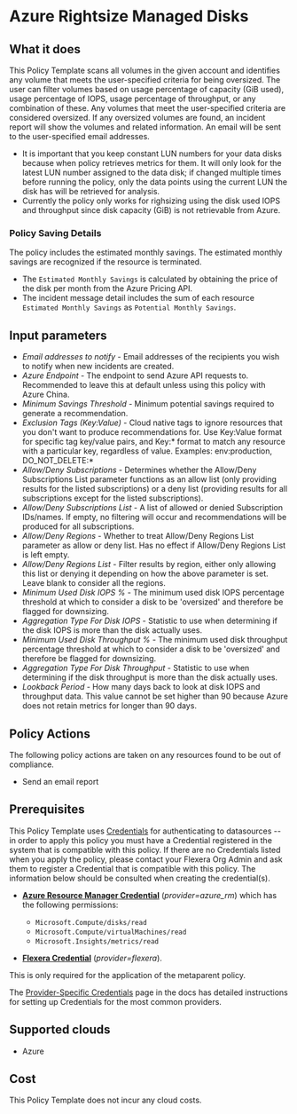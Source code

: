 # Azure Rightsize Managed Disks

## What it does

This Policy Template scans all volumes in the given account and identifies any volume that meets the user-specified criteria for being oversized. The user can filter volumes based on usage percentage of capacity (GiB used), usage percentage of IOPS, usage percentage of throughput, or any combination of these. Any volumes that meet the user-specified criteria are considered oversized. If any oversized volumes are found, an incident report will show the volumes and related information. An email will be sent to the user-specified email addresses.

- It is important that you keep constant LUN numbers for your data disks because when policy retrieves metrics for them. It will only look for the latest LUN number assigned to the data disk; if changed multiple times before running the policy, only the data points using the current LUN the disk has will be retrieved for analysis.
- Currently the policy only works for righsizing using the disk used IOPS and throughput since disk capacity (GiB) is not retrievable from Azure.

### Policy Saving Details

The policy includes the estimated monthly savings. The estimated monthly savings are recognized if the resource is terminated.

- The `Estimated Monthly Savings` is calculated by obtaining the price of the disk per month from the Azure Pricing API.
- The incident message detail includes the sum of each resource `Estimated Monthly Savings` as `Potential Monthly Savings`.

## Input parameters

- *Email addresses to notify* - Email addresses of the recipients you wish to notify when new incidents are created.
- *Azure Endpoint* - The endpoint to send Azure API requests to. Recommended to leave this at default unless using this policy with Azure China.
- *Minimum Savings Threshold* - Minimum potential savings required to generate a recommendation.
- *Exclusion Tags (Key:Value)* - Cloud native tags to ignore resources that you don't want to produce recommendations for. Use Key:Value format for specific tag key/value pairs, and Key:\* format to match any resource with a particular key, regardless of value. Examples: env:production, DO_NOT_DELETE:\*
- *Allow/Deny Subscriptions* - Determines whether the Allow/Deny Subscriptions List parameter functions as an allow list (only providing results for the listed subscriptions) or a deny list (providing results for all subscriptions except for the listed subscriptions).
- *Allow/Deny Subscriptions List* - A list of allowed or denied Subscription IDs/names. If empty, no filtering will occur and recommendations will be produced for all subscriptions.
- *Allow/Deny Regions* - Whether to treat Allow/Deny Regions List parameter as allow or deny list. Has no effect if Allow/Deny Regions List is left empty.
- *Allow/Deny Regions List* - Filter results by region, either only allowing this list or denying it depending on how the above parameter is set. Leave blank to consider all the regions.
- *Minimum Used Disk IOPS %* - The minimum used disk IOPS percentage threshold at which to consider a disk to be 'oversized' and therefore be flagged for downsizing.
- *Aggregation Type For Disk IOPS* - Statistic to use when determining if the disk IOPS is more than the disk actually uses.
- *Minimum Used Disk Throughput %* - The minimum used disk throughput percentage threshold at which to consider a disk to be 'oversized' and therefore be flagged for downsizing.
- *Aggregation Type For Disk Throughput* - Statistic to use when determining if the disk throughput is more than the disk actually uses.
- *Lookback Period* - How many days back to look at disk IOPS and throughput data. This value cannot be set higher than 90 because Azure does not retain metrics for longer than 90 days.

## Policy Actions

The following policy actions are taken on any resources found to be out of compliance.

- Send an email report

## Prerequisites

This Policy Template uses [Credentials](https://docs.flexera.com/flexera/EN/Automation/ManagingCredentialsExternal.htm) for authenticating to datasources -- in order to apply this policy you must have a Credential registered in the system that is compatible with this policy. If there are no Credentials listed when you apply the policy, please contact your Flexera Org Admin and ask them to register a Credential that is compatible with this policy. The information below should be consulted when creating the credential(s).

- [**Azure Resource Manager Credential**](https://docs.flexera.com/flexera/EN/Automation/ProviderCredentials.htm#automationadmin_109256743_1124668) (*provider=azure_rm*) which has the following permissions:

  - `Microsoft.Compute/disks/read`
  - `Microsoft.Compute/virtualMachines/read`
  - `Microsoft.Insights/metrics/read`

- [**Flexera Credential**](https://docs.flexera.com/flexera/EN/Automation/ProviderCredentials.htm) (*provider=flexera*).

This is only required for the application of the metaparent policy.

The [Provider-Specific Credentials](https://docs.flexera.com/flexera/EN/Automation/ProviderCredentials.htm) page in the docs has detailed instructions for setting up Credentials for the most common providers.

## Supported clouds

- Azure

## Cost

This Policy Template does not incur any cloud costs.
